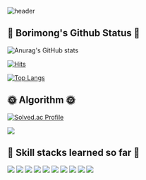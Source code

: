 ![header](https://capsule-render.vercel.app/api?type=waving&color=auto&customColorList=13&height=250&section=header&text=Welcome%20to%20Borimong's%20World&fontSize=60&fontAlignY=40&animation=blink&desc=Dreams%20come%20true)
## :ear_of_rice: Borimong's Github Status :ear_of_rice:
![Anurag's GitHub stats](https://github-readme-stats.vercel.app/api?username=borimong&show_icons=true&theme=radical)

[![Hits](https://hits.seeyoufarm.com/api/count/incr/badge.svg?url=https%3A%2F%2Fgithub.com%2Fborimong&count_bg=%23000000&title_bg=%23555555&icon=github.svg&icon_color=%23E7E7E7&title=hits&edge_flat=false)](https://hits.seeyoufarm.com)
  
  [![Top Langs](https://github-readme-stats.vercel.app/api/top-langs/?username=borimong)](https://github.com/borimong/github-readme-stats)

## :sun_with_face: Algorithm :sun_with_face:

[![Solved.ac Profile](http://mazassumnida.wtf/api/generate_badge?boj=kimhyunsu11)](https://solved.ac/kimhyunsu11)<br/>

<img src="http://mazandi.herokuapp.com/api?handle={kimhyunsu11}&theme=warm"/>


## :rocket: Skill stacks learned so far :rocket:
<p>
<img src="https://img.shields.io/badge/React-61DAFB?style=flat-square&logo=react&logoColor=black"/>
<img src="https://img.shields.io/badge/Html5-E34F26?style=flat-square&logo=html5&logoColor=white"/>
<img src="https://img.shields.io/badge/Css3-1572B6?style=flat-square&logo=css3&logoColor=white"/>
<img src="https://img.shields.io/badge/Javascript-F7DF1E?style=flat-square&logo=JavaScript&logoColor=black"/>
<img src="https://img.shields.io/badge/Typescript-3178C6?style=flat-square&logo=TypeScript&logoColor=white"/>
<img src="https://img.shields.io/badge/Kubernetes-326CE5?style=flat-square&logo=Kubernetes&logoColor=white"/>
<img src="https://img.shields.io/badge/Docker-2496ED?style=flat-square&logo=Docker&logoColor=white"/>
<img src="https://img.shields.io/badge/Postman-FF6C37?style=flat-square&logo=Postman&logoColor=white"/>
<img src="https://img.shields.io/badge/C-A8B9CC?style=flat-square&logo=C&logoColor=black"/>
<img src="https://img.shields.io/badge/Socket.io-010101?style=flat-square&logo=Socket.io&logoColor=white"/>
</p>

